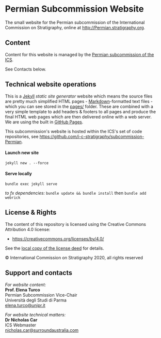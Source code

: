 # Permian Subcommission Website
The small website for the Permian subcommission of the International Commission on Stratigraphy, online at <http://Permian.stratigraphy.org>.


## Content
Content for this website is managed by the [Permian subcommission of the ICS](https://stratigraphy.org/subcommissions#Permian).

See Contacts below.


## Technical website operations
This is a [Jekyll](https://jekyllrb.com/) *static site generator* website which means the source files are pretty much simplified HTML pages - [Markdown](https://github.com/adam-p/markdown-here/wiki/Markdown-Cheatsheet)-formatted text files - which you can see stored in the [pages/](pages/) folder. These are combined with a very simple template to add headers & footers to all pages and produce the final HTML web pages which are then delivered online with a web server. We are using the built in [GitHub Pages](https://pages.github.com/).

This subcommission's website is hosted within the ICS's set of code repositories, see <https://github.com/i-c-stratigraphy/subcommission-Permian>.

#### Launch new site
`jekyll new . --force`

#### Serve locally
`bundle exec jekyll serve`

_to fx dependencies:_
`bundle update && bundle install` then `bundle add webrick`


## License & Rights
The content of this repository is licensed using the Creative Commons Attribution 4.0 license:

* <https://creativecommons.org/licenses/by/4.0/>

See the [local copy of the license deed](LICENSE) for details.

&copy; International Commission on Stratigraphy 2020, all rights reserved


## Support and contacts
*For website content:*  
**Prof. Elena Turco**  
Permian Subcommission Vice-Chair  
Università degli Studi di Parma  
<elena.turco@unipr.it>  


*For website technical matters:*  
**Dr Nicholas Car**  
ICS Webmaster  
<nicholas.car@surroundaustralia.com>  
